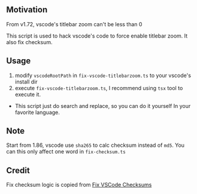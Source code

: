 ## Motivation

From v1.72, vscode's titlebar zoom can't be less than 0

This script is used to hack vscode's code to force enable titlebar zoom. It also fix checksum.

## Usage

1. modify `vscodeRootPath` in `fix-vscode-titlebarzoom.ts` to your vscode's install dir
2. execute `fix-vscode-titlebarzoom.ts`, I recommend using `tsx` tool to execute it.

* This script just do search and replace, so you can do it yourself In your favorite language.

## Note

Start from 1.86, vscode use `sha265` to calc checksum instead of `md5`. You can this only affect one word in `fix-checksum.ts`

## Credit

Fix checksum logic is copied from
[Fix VSCode Checksums](https://marketplace.visualstudio.com/items?itemName=lehni.vscode-fix-checksums)
